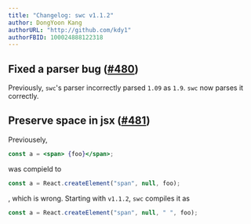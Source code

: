 ```yaml
---
title: "Changelog: swc v1.1.2"
author: DongYoon Kang
authorURL: "http://github.com/kdy1"
authorFBID: 100024888122318
---
```


## Fixed a parser bug ([#480](https://github.com/swc-project/swc/issues/480))

Previously, `swc`'s parser incorrectly parsed `1.09` as `1.9`. `swc` now parses it correctly.

## Preserve space in jsx ([#481](https://github.com/swc-project/swc/issues/481))

Previousely,

```jsx
const a = <span> {foo}</span>;
```

was compield to

```js
const a = React.createElement("span", null, foo);
```

, which is wrong. Starting with `v1.1.2`, `swc` compiles it as

```js
const a = React.createElement("span", null, " ", foo);
```

